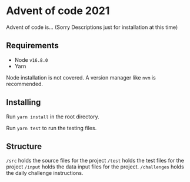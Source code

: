 # Advent of code 2021

Advent of code is... (Sorry Descriptions just for installation at this time)


## Requirements

- Node `v16.8.0`
- Yarn

Node installation is not covered. A version manager like `nvm` is recommended.


## Installing

Run `yarn install` in the root directory.

Run `yarn test` to run the testing files.

## Structure

`/src` holds the source files for the project
`/test` holds the test files for the project
`/input` holds the data input files for the project.
`/challenges` holds the daily challenge instructions.
